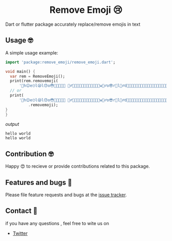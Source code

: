 <h1 align="center"> Remove Emoji 😢</h1>

Dart or flutter package accurately replace/remove emojis in text 

## Usage 🤓

A simple usage example:

```dart
import 'package:remove_emoji/remove_emoji.dart';

void main() {
  var rem = RemoveEmoji();
  print(rem.removemoji(
      '🤣h😌e🙄l😪l😓o😳🤔👨‍🦰🤶🏿 🧝‍♂️🍝🥘🌯🍦🥂🥂🎂🍰🧁🍨🍧😁w🤷‍♂️o😎r🤪l🤦‍♂️d🐸🤑😆😖🎉🍾🤟🤩😢🐭😡😍📧😄😔😇🧐😈🙁🤓🙂🥱'));
  // or
  print(
      '🤣h😌e🙄l😪l😓o😳🤔👨‍🦰🤶🏿 🧝‍♂️🍝🥘🌯🍦🥂🥂🎂🍰🧁🍨🍧😁w🤷‍♂️o😎r🤪l🤦‍♂️d🐸🤑😆😖🎉🍾🤟🤩😢🐭😡😍📧😄😔😇🧐😈🙁🤓🙂🥱'
          .removemoji);
}
}
```
*output*

```
hello world
hello world
```
## Contribution 🤓

Happy 😍 to recieve or provide contributions related to this package.


## Features and bugs 🐛

Please file feature requests and bugs at the [issue tracker](https://github.com/buckthorndev/remove-emoji/issues).

## Contact 📧

if you have any questions , feel free to wite us on

+ [Twitter](https://twitter.com/buckthordev)